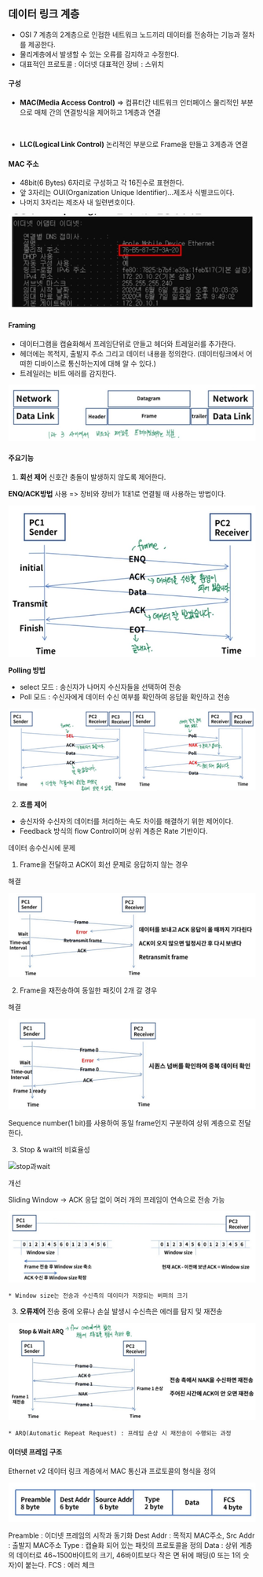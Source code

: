## 데이터 링크 계층

- OSI 7 계층의 2계층으로 인접한 네트워크 노드끼리 데이터를 전송하는 기능과 절차를 제공한다.
- 물리계층에서 발생할 수 있는 오류를 감지하고 수정한다.
- 대표적인 프로토콜 : 이더넷
  대표적인 장비 : 스위치

#### 구성
- **MAC(Media Access Control)** => 컴퓨터간 네트워크 인터페이스
  물리적인 부분으로 매체 간의 연결방식을 제어하고 1계층과 연결
<br>

- **LLC(Logical Link Control)**
  논리적인 부분으로 Frame을 만들고 3계층과 연결

#### MAC 주소
- 48bit(6 Bytes) 6자리로 구성하고 각 16진수로 표현한다.
- 앞 3자리는 OUI(Organization Unique Identifier)...제조사 식별코드이다.
- 나머지 3자리는 제조사 내 일련번호이다.

![mac주소](./img/mac주소.jpg)
<br>

#### Framing

- 데이터그램을 캡슐화해서 프레임단위로 만들고 헤더와 트레일러를 추가한다.
- 헤더에는 목적지, 출발지 주소 그리고 데이터 내용을 정의한다.
(데이터링크에서 어떠한 디바이스로 통신하는지에 대해 알 수 있다.)
- 트레일러는 비트 에러를 감지한다.

![프레이밍](./img/프레이밍.jpg)

#### 주요기능

1. **회선 제어**
신호간 충돌이 발생하지 않도록 제어한다.

**ENQ/ACK방법** 사용 => 장비와 장비가 1대1로 연결될 때 사용하는 방법이다.

![회선제어](./img/회선제어.jpg)

**Polling 방법**
- select 모드 : 송신자가 나머지 수신자들을 선택하여 전송 
- Poll 모드 : 수신자에게 데이터 수신 여부를 확인하여 응답을 확인하고 전송

![polling](./img/polling.jpg)

2. **흐름 제어**
- 송신자와 수신자의 데이터를 처리하는 속도 차이를 해결하기 위한 제어이다.
- Feedback 방식의 flow Control이며 상위 계층은 Rate 기반이다.

데이터 송수신시에 문제
1) Frame을 전달하고 ACK이 회선 문제로 응답하지 않는 경우

해결

![응답없음](./img/응답없음.jpg)

2) Frame을 재전송하여 동일한 패킷이 2개 갈 경우

해결

![패킷2개](./img/패킷2개.jpg)

Sequence number(1 bit)를 사용하여 동일 frame인지 구분하여 상위 계층으로 전달한다.

3) Stop & wait의 비효율성

![stop과wait](./img/stop과wait.jpg)

개선

Sliding Window -> ACK 응답 없이 여러 개의 프레임이 연속으로 전송 가능

![window](./img/window.jpg)

    * Window size는 전송과 수신측의 데이터가 저장되는 버퍼의 크기

3. **오류제어**
전송 중에 오류나 손실 발생시 수신측은 에러를 탐지 및 재전송

![ARQ](./img/ARQ.jpg)

    * ARQ(Automatic Repeat Request) : 프레임 손상 시 재전송이 수행되는 과정

#### 이더넷 프레임 구조

Ethernet v2
데이터 링크 계층에서 MAC 통신과 프로토콜의 형식을 정의

![이더넷](./img/이더넷.jpg)

Preamble : 이더넷 프레임의 시작과 동기화 
Dest Addr : 목적지 MAC주소, Src Addr : 출발지 MAC주소
Type : 캡슐화 되어 있는 패킷의 프로토콜을 정의
Data : 상위 계층의 데이터로 46~1500바이트의 크기, 46바이트보다 작은 면 뒤에 패딩(0 또는 1의 숫자)이 붙는다.
FCS : 에러 체크